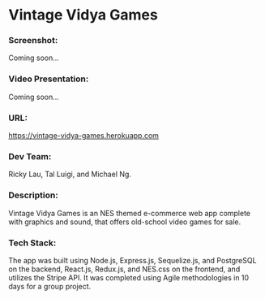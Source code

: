 # Vintage Vidya Games

### Screenshot:
Coming soon...

### Video Presentation:
Coming soon...

### URL:
https://vintage-vidya-games.herokuapp.com

### Dev Team:
Ricky Lau, Tal Luigi, and Michael Ng.

### Description:
Vintage Vidya Games is an NES themed e-commerce web app complete with graphics and sound, that offers old-school video games for sale.

### Tech Stack:
The app was built using Node.js, Express.js, Sequelize.js, and PostgreSQL on the backend, React.js, Redux.js, and NES.css on the frontend, and utilizes the Stripe API. It was completed using Agile methodologies in 10 days for a group project.
